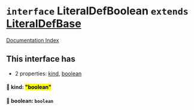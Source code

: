 # `interface` LiteralDefBoolean `extends` [LiteralDefBase](../private.interface.LiteralDefBase/README.md)

[Documentation Index](../README.md)

## This interface has

- 2 properties:
[kind](#-kind-boolean),
[boolean](#-boolean-boolean)


#### 📄 kind: <mark>"boolean"</mark>



#### 📄 boolean: `boolean`



